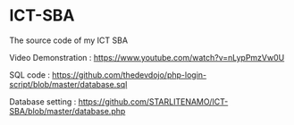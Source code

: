 # ICT-SBA
The source code of my ICT SBA

Video Demonstration   : https://www.youtube.com/watch?v=nLypPmzVw0U

SQL code              : https://github.com/thedevdojo/php-login-script/blob/master/database.sql

Database setting      : https://github.com/STARLITENAMO/ICT-SBA/blob/master/database.php
